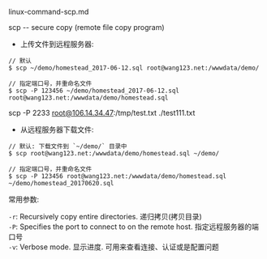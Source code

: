 linux-command-scp.md

scp -- secure copy (remote file copy program)


* 上传文件到远程服务器:

```
// 默认
$ scp ~/demo/homestead_2017-06-12.sql root@wang123.net:/wwwdata/demo/

// 指定端口号，并重命名文件
$ scp -P 123456 ~/demo/homestead_2017-06-12.sql root@wang123.net:/wwwdata/demo/homestead.sql
```

scp -P 2233 root@106.14.34.47:/tmp/test.txt ./test111.txt 


* 从远程服务器下载文件: 

```
// 默认: 下载文件到 `~/demo/` 目录中 
$ scp root@wang123.net:/wwwdata/demo/homestead.sql ~/demo/
 
// 指定端口号，并重命名文件
$ scp -P 123456 root@wang123.net:/wwwdata/demo/homestead.sql ~/demo/homestead_20170620.sql 
```
 
常用参数: 


`-r`: Recursively copy entire directories. 递归拷贝(拷贝目录)   
`-P`: Specifies the port to connect to on the remote host. 指定远程服务器的端口号  
`-v`: Verbose mode. 显示进度. 可用来查看连接、认证或是配置问题  




